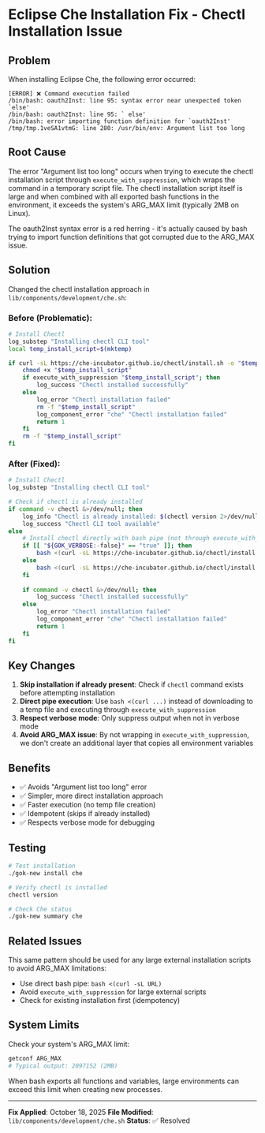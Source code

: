 # Eclipse Che Installation Fix - Chectl Installation Issue

## Problem
When installing Eclipse Che, the following error occurred:

```
[ERROR] ❌ Command execution failed
/bin/bash: oauth2Inst: line 95: syntax error near unexpected token `else'
/bin/bash: oauth2Inst: line 95: ` else'
/bin/bash: error importing function definition for `oauth2Inst'
/tmp/tmp.1veSA1vtmG: line 280: /usr/bin/env: Argument list too long
```

## Root Cause
The error "Argument list too long" occurs when trying to execute the chectl installation script through `execute_with_suppression`, which wraps the command in a temporary script file. The chectl installation script itself is large and when combined with all exported bash functions in the environment, it exceeds the system's ARG_MAX limit (typically 2MB on Linux).

The oauth2Inst syntax error is a red herring - it's actually caused by bash trying to import function definitions that got corrupted due to the ARG_MAX issue.

## Solution
Changed the chectl installation approach in `lib/components/development/che.sh`:

### Before (Problematic):
```bash
# Install Chectl
log_substep "Installing chectl CLI tool"
local temp_install_script=$(mktemp)

if curl -sL https://che-incubator.github.io/chectl/install.sh -o "$temp_install_script" 2>/dev/null; then
    chmod +x "$temp_install_script"
    if execute_with_suppression "$temp_install_script"; then
        log_success "Chectl installed successfully"
    else
        log_error "Chectl installation failed"
        rm -f "$temp_install_script"
        log_component_error "che" "Chectl installation failed"
        return 1
    fi
    rm -f "$temp_install_script"
fi
```

### After (Fixed):
```bash
# Install Chectl
log_substep "Installing chectl CLI tool"

# Check if chectl is already installed
if command -v chectl &>/dev/null; then
    log_info "Chectl is already installed: $(chectl version 2>/dev/null | head -n1)"
    log_success "Chectl CLI tool available"
else
    # Install chectl directly with bash pipe (not through execute_with_suppression to avoid arg length issues)
    if [[ "${GOK_VERBOSE:-false}" == "true" ]]; then
        bash <(curl -sL https://che-incubator.github.io/chectl/install.sh)
    else
        bash <(curl -sL https://che-incubator.github.io/chectl/install.sh) >/dev/null 2>&1
    fi
    
    if command -v chectl &>/dev/null; then
        log_success "Chectl installed successfully"
    else
        log_error "Chectl installation failed"
        log_component_error "che" "Chectl installation failed"
        return 1
    fi
fi
```

## Key Changes

1. **Skip installation if already present**: Check if `chectl` command exists before attempting installation
2. **Direct pipe execution**: Use `bash <(curl ...)` instead of downloading to a temp file and executing through `execute_with_suppression`
3. **Respect verbose mode**: Only suppress output when not in verbose mode
4. **Avoid ARG_MAX issue**: By not wrapping in `execute_with_suppression`, we don't create an additional layer that copies all environment variables

## Benefits

- ✅ Avoids "Argument list too long" error
- ✅ Simpler, more direct installation approach
- ✅ Faster execution (no temp file creation)
- ✅ Idempotent (skips if already installed)
- ✅ Respects verbose mode for debugging

## Testing

```bash
# Test installation
./gok-new install che

# Verify chectl is installed
chectl version

# Check Che status
./gok-new summary che
```

## Related Issues

This same pattern should be used for any large external installation scripts to avoid ARG_MAX limitations:
- Use direct bash pipe: `bash <(curl -sL URL)`
- Avoid `execute_with_suppression` for large external scripts
- Check for existing installation first (idempotency)

## System Limits

Check your system's ARG_MAX limit:
```bash
getconf ARG_MAX
# Typical output: 2097152 (2MB)
```

When bash exports all functions and variables, large environments can exceed this limit when creating new processes.

---
**Fix Applied**: October 18, 2025
**File Modified**: `lib/components/development/che.sh`
**Status**: ✅ Resolved
